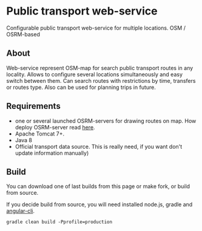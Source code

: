 # Public transport web-service
Configurable public transport web-service for multiple locations. OSM / OSRM-based

## About
Web-service represent OSM-map for search public transport routes in any locality.
Allows to configure several locations simultaneously and easy switch between them.
Can search routes with restrictions by time, transfers or routes type. Also can be used for planning trips in future.

## Requirements
- one or several launched OSRM-servers for drawing routes on map. How deploy OSRM-server read [here](https://github.com/Project-OSRM/osrm-backend).
- Apache Tomcat 7+.
- Java 8
- Official transport data source. This is really need, if you want don't update information manually)

## Build
You can download one of last builds from this page or make fork, or build from source.

If you decide build from source, you will need installed node.js, gradle and [angular-cli](https://github.com/angular/angular-cli).

```
gradle clean build -Pprofile=production
```
